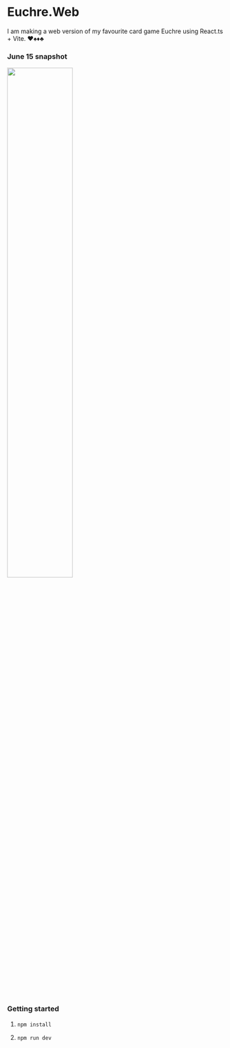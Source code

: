 # Euchre.Web

<p>I am making a web version of my favourite card game Euchre using React.ts + Vite. ♥️♠️♦️♣️</p>

### June 15 snapshot
<img style="width:55%" src=https://github.com/jasminealmassri/Euchre.Web/assets/75872750/c266b123-03d0-4be8-b7b9-91e9f2ecc4c2>

### Getting started
1. `npm install`

2. `npm run dev`

